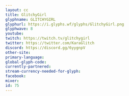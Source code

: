 ```yaml
---
layout: cc
title: GlitchyGirl
glyphname: GLITCHYGIRL
glyphurl: https://i.glyphs.wf/glyphs/GlitchyGirl.png
glyphwave: 8
youtube: 
twitch: https://twitch.tv/glitchygirl
twitter: https://twitter.com/KaraGlitch
discord: https://discord.gg/6yygnpV
other-site: 
primary-language: 
global-glyph-code: 
currently-partnered: 
stream-currency-needed-for-glyph: 
facebook: 
mixer: 
id: 75
---
```


